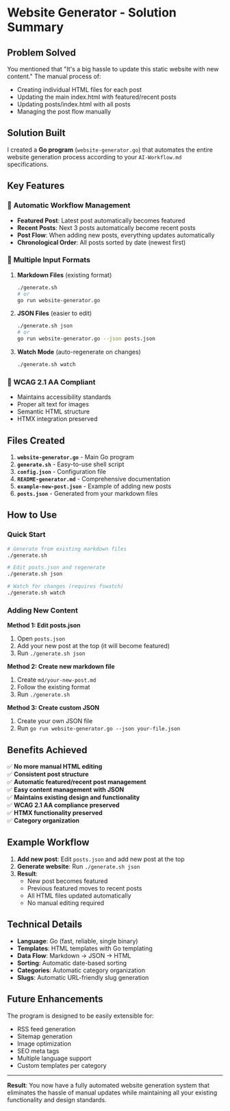 # Website Generator - Solution Summary

## Problem Solved

You mentioned that "It's a big hassle to update this static website with new content." The manual process of:
- Creating individual HTML files for each post
- Updating the main index.html with featured/recent posts
- Updating posts/index.html with all posts
- Managing the post flow manually

## Solution Built

I created a **Go program** (`website-generator.go`) that automates the entire website generation process according to your `AI-Workflow.md` specifications.

## Key Features

### 🔄 **Automatic Workflow Management**
- **Featured Post**: Latest post automatically becomes featured
- **Recent Posts**: Next 3 posts automatically become recent posts  
- **Post Flow**: When adding new posts, everything updates automatically
- **Chronological Order**: All posts sorted by date (newest first)

### 📝 **Multiple Input Formats**
1. **Markdown Files** (existing format)
   ```bash
   ./generate.sh
   # or
   go run website-generator.go
   ```

2. **JSON Files** (easier to edit)
   ```bash
   ./generate.sh json
   # or
   go run website-generator.go --json posts.json
   ```

3. **Watch Mode** (auto-regenerate on changes)
   ```bash
   ./generate.sh watch
   ```

### 🎯 **WCAG 2.1 AA Compliant**
- Maintains accessibility standards
- Proper alt text for images
- Semantic HTML structure
- HTMX integration preserved

## Files Created

1. **`website-generator.go`** - Main Go program
2. **`generate.sh`** - Easy-to-use shell script
3. **`config.json`** - Configuration file
4. **`README-generator.md`** - Comprehensive documentation
5. **`example-new-post.json`** - Example of adding new posts
6. **`posts.json`** - Generated from your markdown files

## How to Use

### Quick Start
```bash
# Generate from existing markdown files
./generate.sh

# Edit posts.json and regenerate
./generate.sh json

# Watch for changes (requires fswatch)
./generate.sh watch
```

### Adding New Content

**Method 1: Edit posts.json**
1. Open `posts.json`
2. Add your new post at the top (it will become featured)
3. Run `./generate.sh json`

**Method 2: Create new markdown file**
1. Create `md/your-new-post.md`
2. Follow the existing format
3. Run `./generate.sh`

**Method 3: Create custom JSON**
1. Create your own JSON file
2. Run `go run website-generator.go --json your-file.json`

## Benefits Achieved

✅ **No more manual HTML editing**  
✅ **Consistent post structure**  
✅ **Automatic featured/recent post management**  
✅ **Easy content management with JSON**  
✅ **Maintains existing design and functionality**  
✅ **WCAG 2.1 AA compliance preserved**  
✅ **HTMX functionality preserved**  
✅ **Category organization**  

## Example Workflow

1. **Add new post**: Edit `posts.json` and add new post at the top
2. **Generate website**: Run `./generate.sh json`
3. **Result**: 
   - New post becomes featured
   - Previous featured moves to recent posts
   - All HTML files updated automatically
   - No manual editing required

## Technical Details

- **Language**: Go (fast, reliable, single binary)
- **Templates**: HTML templates with Go templating
- **Data Flow**: Markdown → JSON → HTML
- **Sorting**: Automatic date-based sorting
- **Categories**: Automatic category organization
- **Slugs**: Automatic URL-friendly slug generation

## Future Enhancements

The program is designed to be easily extensible for:
- RSS feed generation
- Sitemap generation  
- Image optimization
- SEO meta tags
- Multiple language support
- Custom templates per category

---

**Result**: You now have a fully automated website generation system that eliminates the hassle of manual updates while maintaining all your existing functionality and design standards. 